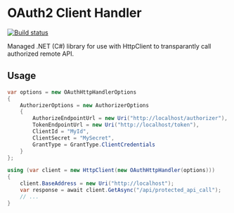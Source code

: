 # OAuth2 Client Handler

[![Build status](https://ci.appveyor.com/api/projects/status/9fepyg7kuhgmulh1/branch/master?svg=true)](https://ci.appveyor.com/project/huysentruitw/oauth2-client-handler/branch/master)

Managed .NET (C#) library for use with HttpClient to transparantly call authorized remote API.

## Usage

```C#
var options = new OAuthHttpHandlerOptions
{
    AuthorizerOptions = new AuthorizerOptions
    {
        AuthorizeEndpointUrl = new Uri("http://localhost/authorizer"),
        TokenEndpointUrl = new Uri("http://localhost/token"),
        ClientId = "MyId",
        ClientSecret = "MySecret",
        GrantType = GrantType.ClientCredentials
    }
};

using (var client = new HttpClient(new OAuthHttpHandler(options)))
{
    client.BaseAddress = new Uri("http://localhost");
    var response = await client.GetAsync("/api/protected_api_call");
    // ...
}
```